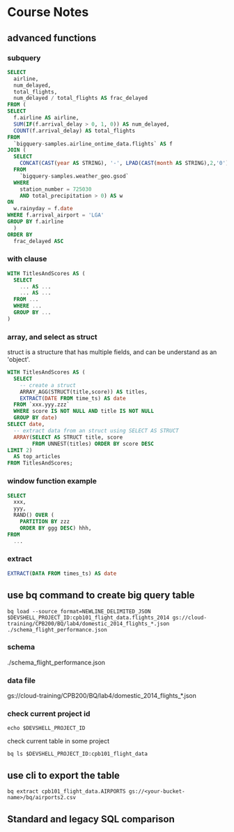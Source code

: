 # Course Notes
## advanced functions
### subquery
```sql
SELECT
  airline,
  num_delayed,
  total_flights,
  num_delayed / total_flights AS frac_delayed
FROM (
SELECT
  f.airline AS airline,
  SUM(IF(f.arrival_delay > 0, 1, 0)) AS num_delayed,
  COUNT(f.arrival_delay) AS total_flights
FROM
  `bigquery-samples.airline_ontime_data.flights` AS f
JOIN (
  SELECT
    CONCAT(CAST(year AS STRING), '-', LPAD(CAST(month AS STRING),2,'0'), '-', LPAD(CAST(day AS STRING),2,'0')) AS rainyday
  FROM
    `bigquery-samples.weather_geo.gsod`
  WHERE
    station_number = 725030
    AND total_precipitation > 0) AS w
ON
  w.rainyday = f.date
WHERE f.arrival_airport = 'LGA'
GROUP BY f.airline
  )
ORDER BY
  frac_delayed ASC
```
### with clause
```sql
WITH TitlesAndScores AS (
  SELECT 
    ... AS ...
    ... AS ...
  FROM ...
  WHERE ...
  GROUP BY ...
)
```
### array, and select as struct
struct is a structure that has multiple fields, and can be understand as an 'object'.

```sql
WITH TitlesAndScores AS (
  SELECT
    -- create a struct
    ARRAY_AGG(STRUCT(title,score)) AS titles,
    EXTRACT(DATE FROM time_ts) AS date
  FROM `xxx.yyy.zzz`
  WHERE score IS NOT NULL AND title IS NOT NULL
  GROUP BY date)
SELECT date,
  -- extract data from an struct using SELECT AS STRUCT
  ARRAY(SELECT AS STRUCT title, score
        FROM UNNEST(titles) ORDER BY score DESC
LIMIT 2)
  AS top_articles
FROM TitlesAndScores;
```
### window function example
```sql
SELECT 
  xxx,
  yyy,
  RAND() OVER (
    PARTITION BY zzz
    ORDER BY ggg DESC) hhh,
FROM
  ...
```
### extract
```sql
EXTRACT(DATA FROM times_ts) AS date
```

## use bq command to create big query table
```
bq load --source_format=NEWLINE_DELIMITED_JSON $DEVSHELL_PROJECT_ID:cpb101_flight_data.flights_2014 gs://cloud-training/CPB200/BQ/lab4/domestic_2014_flights_*.json ./schema_flight_performance.json
```
### schema
./schema_flight_performance.json
### data file
gs://cloud-training/CPB200/BQ/lab4/domestic_2014_flights_*.json
### check current project id
```
echo $DEVSHELL_PROJECT_ID
```
check current table in some project
```
bq ls $DEVSHELL_PROJECT_ID:cpb101_flight_data
```
## use cli to export the table
```
bq extract cpb101_flight_data.AIRPORTS gs://<your-bucket-name>/bq/airports2.csv
```

## Standard and legacy SQL comparison

